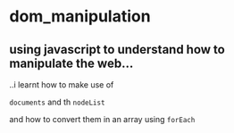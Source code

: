 # dom_manipulation


## using javascript to understand how to manipulate the web... 


..i learnt how to make use of 

`documents`
 and th `nodeList`

 and how to convert them in an array using `forEach`
